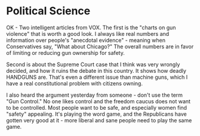 # Political Science

OK - Two intelligent articles from VOX. The first is the "charts on gun violence" that is worth a good look. I always like real numbers and information over people's "anecdotal evidence" - meaning when Conservatives say, "What about Chicago?" The overall numbers are in favor of limiting or reducing gun ownership for safety.

Second is about the Supreme Court case that I think was very wrongly decided, and how it ruins the debate in this country. It shows how deadly HANDGUNS are. That's even a different issue than machine guns, which I have a real constitutional problem with citizens owning.

I also heard the argument yesterday from someone - don't use the term "Gun Control." No one likes control and the freedom caucus does not want to be controlled. Most people want to be safe, and especially women find "safety" appealing. It's playing the word game, and the Republicans have gotten very good at it - more liberal and sane people need to play the same game.



